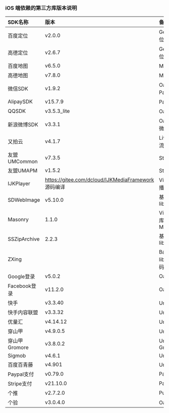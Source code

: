### iOS 端依赖的第三方库版本说明

|SDK名称|版本|备注（使用模块）|
|:--|:--|:--|
|百度定位|v2.0.0|Geolocation/百度定位模块 |
|高德定位|v2.6.7|Geolocation/高德定位 |
|百度地图|v6.5.0|Maps/百度地图 |
|高德地图|v7.8.0|Maps/高德地图 |
|微信SDK|v1.9.2|Oauth、Share、Payment/微信|
|AlipaySDK|v15.7.9|Payment/支付宝|
|QQSDK|v3.5.3_lite|Oauth、Share/QQ|
|新浪微博SDK|v3.3.1|Oauth、Share/新浪微博|
|又拍云|v4.1.7|LivePusher（直播推流）|
|友盟UMCommon|v7.3.5|Statistic(友盟统计)|
|友盟UMAPM|v1.5.2|Statistic(友盟统计)|
|IJKPlayer|https://gitee.com/dcloud/IJKMediaFramework 源码编译|VideoPlayer（视频播放）|
|SDWebImage|v5.10.0|基础库/对应的库 libSDWebImage.a |
|Masonry|1.1.0|VideoPlayer/对应的库 Masonry.framework|
|SSZipArchive|2.2.3|基础库/对应的库 libcoreSupport.a|
| ZXing ||Barcode/对应的库 libDCUniZXing.a 源码已修改|
|Google登录|v5.0.2|Oauth/Google|
|Facebook登录|v11.2.0|Oauth/Facebook|
|快手|v3.3.40|UniAD/快手|
|快手内容联盟|v3.3.32|UniAD/快手内容联盟|
|优量汇|v4.14.12|UniAD/优量汇|
|穿山甲|v4.9.0.5|UniAD/穿山甲|
|穿山甲Gromore|v3.8.0.2|UniAD/穿山甲Gromore|
|Sigmob|v4.6.1|UniAD/Sigmob|
|百度百青藤|v4.901|UniAD/百度|
|Paypal支付|v0.79.0|Payment/Paypal|
|Stripe支付|v21.10.0|Payment/Stripe|
|个推|v2.7.2.0|Push/UniPush|
|个验|v3.0.4.0|Oauth/一键登录|

